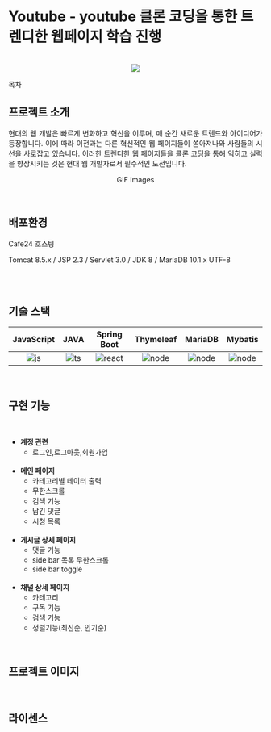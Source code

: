 # Youtube - youtube 클론 코딩을 통한 트렌디한 웹페이지 학습 진행

<p align="center">
  <br>
  <img src="./images/common/logo-sample.jpeg">
  <br>
</p>

목차

## 프로젝트 소개

<p align="justify">
현대의 웹 개발은 빠르게 변화하고 혁신을 이루며, 매 순간 새로운 트렌드와 아이디어가 등장합니다. 이에 따라 이전과는 다른 혁신적인 웹 페이지들이 쏟아져나와 사람들의 시선을 사로잡고 있습니다. 이러한 트렌디한 웹 페이지들을 클론 코딩을 통해 익히고 실력을 향상시키는 것은 현대 웹 개발자로서 필수적인 도전입니다.
</p>

<p align="center">
GIF Images
</p>


<br>

## 배포환경

<p>Cafe24 호스팅</p>
<p>Tomcat 8.5.x / JSP 2.3 / Servlet 3.0 / JDK 8 / MariaDB 10.1.x UTF-8</p>

<br>


<br>

## 기술 스택

| JavaScript |    JAVA    |  Spring Boot |  Thymeleaf | MariaDB | Mybatis |
| :--------: | :--------: | :------:     | :-----:    | :-----: | :-----: |
|   ![js]    |   ![ts]    | ![react]     | ![node]    | ![node] | ![node] |

<br>


## 구현 기능
<br>
<div>
    <ul>
        <li>
            <strong>계정 관련</strong>
            <ul>
                <li>로그인,로그아웃,회원가입</li>
            </ul>
        </li><br>
        <li>
            <strong>메인 페이지</strong>
            <ul>
                <li>카테고리별 데이터 출력</li>
                <li>무한스크롤</li>
                <li>검색 기능</li>
                <li>남긴 댓글</li>
                <li>시청 목록</li>
            </ul>
        </li><br>
        <li>
            <strong>게시글 상세 페이지</strong>
            <ul>
                <li>댓글 기능</li>
                <li>side bar 목록 무한스크롤</li>
                <li>side bar toggle</li>
            </ul>
        </li><br>
        <li>
            <strong>채널 상세 페이지</strong>
            <ul>
                <li>카테고리</li>
                <li>구독 기능</li>
                <li>검색 기능</li>
                <li>정렬기능(최신순, 인기순)</li>
            </ul>
        </li>
    </ul>
</div>


<br>

## 프로젝트 이미지

<p align="justify">

</p>

<br>

## 라이센스


[js]: /images/stack/javascript.svg
[ts]: /images/stack/typescript.svg
[react]: /images/stack/react.svg
[node]: /images/stack/node.svg
